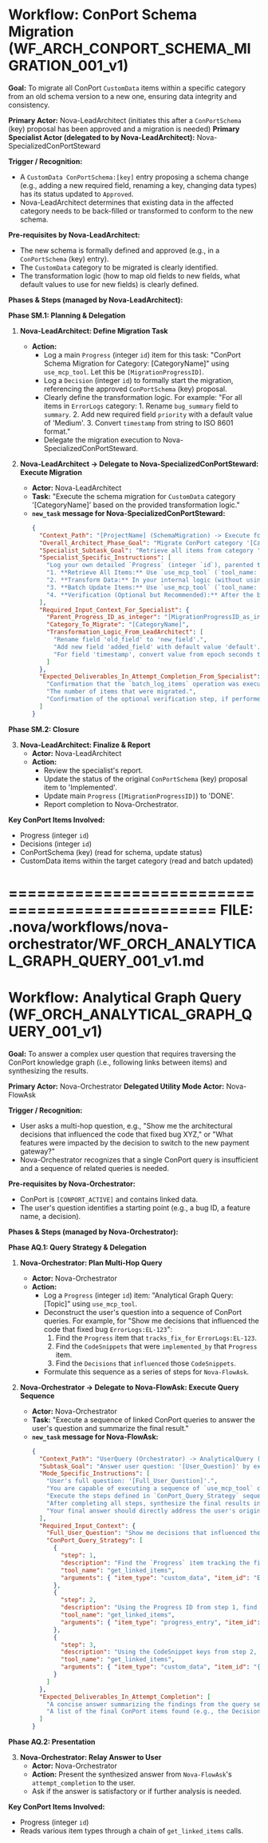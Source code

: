 # Workflow: ConPort Schema Migration (WF_ARCH_CONPORT_SCHEMA_MIGRATION_001_v1)

**Goal:** To migrate all ConPort `CustomData` items within a specific category from an old schema version to a new one, ensuring data integrity and consistency.

**Primary Actor:** Nova-LeadArchitect (initiates this after a `ConPortSchema` (key) proposal has been approved and a migration is needed)
**Primary Specialist Actor (delegated to by Nova-LeadArchitect):** Nova-SpecializedConPortSteward

**Trigger / Recognition:**
- A `CustomData ConPortSchema:[key]` entry proposing a schema change (e.g., adding a new required field, renaming a key, changing data types) has its status updated to `Approved`.
- Nova-LeadArchitect determines that existing data in the affected category needs to be back-filled or transformed to conform to the new schema.

**Pre-requisites by Nova-LeadArchitect:**
- The new schema is formally defined and approved (e.g., in a `ConPortSchema` (key) entry).
- The `CustomData` category to be migrated is clearly identified.
- The transformation logic (how to map old fields to new fields, what default values to use for new fields) is clearly defined.

**Phases & Steps (managed by Nova-LeadArchitect):**

**Phase SM.1: Planning & Delegation**

1.  **Nova-LeadArchitect: Define Migration Task**
    *   **Action:**
        *   Log a main `Progress` (integer `id`) item for this task: "ConPort Schema Migration for Category: [CategoryName]" using `use_mcp_tool`. Let this be `[MigrationProgressID]`.
        *   Log a `Decision` (integer `id`) to formally start the migration, referencing the approved `ConPortSchema` (key) proposal.
        *   Clearly define the transformation logic. For example: "For all items in `ErrorLogs` category: 1. Rename `bug_summary` field to `summary`. 2. Add new required field `priority` with a default value of 'Medium'. 3. Convert `timestamp` from string to ISO 8601 format."
        *   Delegate the migration execution to Nova-SpecializedConPortSteward.

2.  **Nova-LeadArchitect -> Delegate to Nova-SpecializedConPortSteward: Execute Migration**
    *   **Actor:** Nova-LeadArchitect
    *   **Task:** "Execute the schema migration for `CustomData` category '[CategoryName]' based on the provided transformation logic."
    *   **`new_task` message for Nova-SpecializedConPortSteward:**
        ```json
        {
          "Context_Path": "[ProjectName] (SchemaMigration) -> Execute for [CategoryName] (ConPortSteward)",
          "Overall_Architect_Phase_Goal": "Migrate ConPort category '[CategoryName]' to new schema.",
          "Specialist_Subtask_Goal": "Retrieve all items from category '[CategoryName]', apply the transformation logic, and use `batch_log_items` to update them.",
          "Specialist_Specific_Instructions": [
            "Log your own detailed `Progress` (integer `id`), parented to `[MigrationProgressID_as_integer]`, using `use_mcp_tool`.",
            "1. **Retrieve All Items:** Use `use_mcp_tool` (`tool_name: 'get_custom_data'`, `arguments: {'workspace_id': 'ACTUAL_WORKSPACE_ID', 'category': '[CategoryName]'}`) to fetch all items from the target category.",
            "2. **Transform Data:** In your internal logic (without using external tools), iterate through the list of retrieved items. For each item, apply the `Transformation_Logic` provided by LeadArchitect to its `value` object. Create a new list of transformed item objects. Each object in the new list must have the 'category', 'key', and transformed 'value' fields required by the `batch_log_items` tool.",
            "3. **Batch Update Items:** Use `use_mcp_tool` (`tool_name: 'batch_log_items'`, `arguments: {'workspace_id': 'ACTUAL_WORKSPACE_ID', 'item_type': 'custom_data', 'items': [/* your list of transformed item objects */]}`). This will efficiently overwrite all the old items with their new, transformed versions.",
            "4. **Verification (Optional but Recommended):** After the batch update, retrieve a small sample (2-3 items) from the category using `get_custom_data` to verify that the new schema has been correctly applied."
          ],
          "Required_Input_Context_For_Specialist": {
            "Parent_Progress_ID_as_integer": "[MigrationProgressID_as_integer]",
            "Category_To_Migrate": "[CategoryName]",
            "Transformation_Logic_From_LeadArchitect": [
              "Rename field 'old_field' to 'new_field'.",
              "Add new field 'added_field' with default value 'default'.",
              "For field 'timestamp', convert value from epoch seconds to ISO 8601 string."
            ]
          },
          "Expected_Deliverables_In_Attempt_Completion_From_Specialist": [
            "Confirmation that the `batch_log_items` operation was executed.",
            "The number of items that were migrated.",
            "Confirmation of the optional verification step, if performed."
          ]
        }
        ```

**Phase SM.2: Closure**

3.  **Nova-LeadArchitect: Finalize & Report**
    *   **Actor:** Nova-LeadArchitect
    *   **Action:**
        *   Review the specialist's report.
        *   Update the status of the original `ConPortSchema` (key) proposal item to 'Implemented'.
        *   Update main `Progress` (`[MigrationProgressID]`) to 'DONE'.
        *   Report completion to Nova-Orchestrator.

**Key ConPort Items Involved:**
- Progress (integer `id`)
- Decisions (integer `id`)
- ConPortSchema (key) (read for schema, update status)
- CustomData items within the target category (read and batch updated)


================================================
FILE: .nova/workflows/nova-orchestrator/WF_ORCH_ANALYTICAL_GRAPH_QUERY_001_v1.md
================================================
# Workflow: Analytical Graph Query (WF_ORCH_ANALYTICAL_GRAPH_QUERY_001_v1)

**Goal:** To answer a complex user question that requires traversing the ConPort knowledge graph (i.e., following links between items) and synthesizing the results.

**Primary Actor:** Nova-Orchestrator
**Delegated Utility Mode Actor:** Nova-FlowAsk

**Trigger / Recognition:**
- User asks a multi-hop question, e.g., "Show me the architectural decisions that influenced the code that fixed bug XYZ," or "What features were impacted by the decision to switch to the new payment gateway?"
- Nova-Orchestrator recognizes that a single ConPort query is insufficient and a sequence of related queries is needed.

**Pre-requisites by Nova-Orchestrator:**
- ConPort is `[CONPORT_ACTIVE]` and contains linked data.
- The user's question identifies a starting point (e.g., a bug ID, a feature name, a decision).

**Phases & Steps (managed by Nova-Orchestrator):**

**Phase AQ.1: Query Strategy & Delegation**

1.  **Nova-Orchestrator: Plan Multi-Hop Query**
    *   **Actor:** Nova-Orchestrator
    *   **Action:**
        *   Log a `Progress` (integer `id`) item: "Analytical Graph Query: [Topic]" using `use_mcp_tool`.
        *   Deconstruct the user's question into a sequence of ConPort queries. For example, for "Show me decisions that influenced the code that fixed bug `ErrorLogs:EL-123`":
            1.  Find the `Progress` item that `tracks_fix_for` `ErrorLogs:EL-123`.
            2.  Find the `CodeSnippets` that were `implemented_by` that `Progress` item.
            3.  Find the `Decisions` that `influenced` those `CodeSnippets`.
        *   Formulate this sequence as a series of steps for `Nova-FlowAsk`.

2.  **Nova-Orchestrator -> Delegate to Nova-FlowAsk: Execute Query Sequence**
    *   **Actor:** Nova-Orchestrator
    *   **Task:** "Execute a sequence of linked ConPort queries to answer the user's question and summarize the final result."
    *   **`new_task` message for Nova-FlowAsk:**
        ```json
        {
          "Context_Path": "UserQuery (Orchestrator) -> AnalyticalQuery (FlowAsk)",
          "Subtask_Goal": "Answer user question: '[User_Question]' by executing a sequence of ConPort queries.",
          "Mode_Specific_Instructions": [
            "User's full question: '[Full_User_Question]'.",
            "You are capable of executing a sequence of `use_mcp_tool` calls. The result of one step can be used as input for the next.",
            "Execute the steps defined in `ConPort_Query_Strategy` sequentially. Use `workspace_id: 'ACTUAL_WORKSPACE_ID'` for all calls.",
            "After completing all steps, synthesize the final results into a concise, human-readable answer. Reference key ConPort items by their full identifiers.",
            "Your final answer should directly address the user's original question."
          ],
          "Required_Input_Context": {
            "Full_User_Question": "Show me decisions that influenced the code that fixed bug ErrorLogs:EL-123",
            "ConPort_Query_Strategy": [
              {
                "step": 1,
                "description": "Find the `Progress` item tracking the fix for `ErrorLogs:EL-123`.",
                "tool_name": "get_linked_items",
                "arguments": { "item_type": "custom_data", "item_id": "ErrorLogs:EL-123", "relationship_type_filter": "tracked_by_progress" }
              },
              {
                "step": 2,
                "description": "Using the Progress ID from step 1, find the `CodeSnippets` implemented by that progress.",
                "tool_name": "get_linked_items",
                "arguments": { "item_type": "progress_entry", "item_id": "{{result_of_step_1[0].target_item_id}}", "relationship_type_filter": "implements_progress" }
              },
              {
                "step": 3,
                "description": "Using the CodeSnippet keys from step 2, find the `Decisions` that influenced them.",
                "tool_name": "get_linked_items",
                "arguments": { "item_type": "custom_data", "item_id": "{{result_of_step_2[0].source_item_id}}", "relationship_type_filter": "influenced_by_decision" }
              }
            ]
          },
          "Expected_Deliverables_In_Attempt_Completion": [
            "A concise answer summarizing the findings from the query sequence.",
            "A list of the final ConPort items found (e.g., the Decision IDs)."
          ]
        }
        ```

**Phase AQ.2: Presentation**

3.  **Nova-Orchestrator: Relay Answer to User**
    *   **Actor:** Nova-Orchestrator
    *   **Action:** Present the synthesized answer from `Nova-FlowAsk`'s `attempt_completion` to the user.
    *   Ask if the answer is satisfactory or if further analysis is needed.

**Key ConPort Items Involved:**
- Progress (integer `id`)
- Reads various item types through a chain of `get_linked_items` calls.
